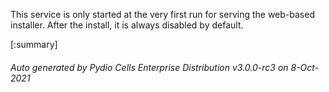 






This service is only started at the very first run for serving the web-based installer. After the install, it is always disabled by default.

[:summary]

###### Auto generated by Pydio Cells Enterprise Distribution v3.0.0-rc3 on 8-Oct-2021

